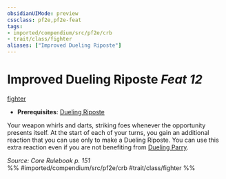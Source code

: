 ```yaml
---
obsidianUIMode: preview
cssclass: pf2e,pf2e-feat
tags:
- imported/compendium/src/pf2e/crb
- trait/class/fighter
aliases: ["Improved Dueling Riposte"]
---
```

# Improved Dueling Riposte  *Feat 12*  
[fighter](rules/traits/fighter.md)  

- **Prerequisites**: [Dueling Riposte](dueling-riposte.md)

Your weapon whirls and darts, striking foes whenever the opportunity presents itself. At the start of each of your turns, you gain an additional reaction that you can use only to make a Dueling Riposte. You can use this extra reaction even if you are not benefiting from [Dueling Parry](dueling-parry.md).

*Source: Core Rulebook p. 151*  
%% #imported/compendium/src/pf2e/crb #trait/class/fighter %%